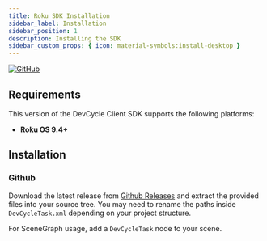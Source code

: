```yaml
---
title: Roku SDK Installation
sidebar_label: Installation
sidebar_position: 1
description: Installing the SDK
sidebar_custom_props: { icon: material-symbols:install-desktop }
---
```


[![GitHub](https://img.shields.io/github/stars/devcyclehq/roku-client-sdk.svg?style=social&label=Star&maxAge=2592000)](https://github.com/devcyclehq/roku-client-sdk)

## Requirements

This version of the DevCycle Client SDK supports the following platforms:

- **Roku OS 9.4+**

## Installation

[//]: # 'wizard-install-start'

### Github

Download the latest release from [Github Releases](https://github.com/DevCycleHQ/roku-client-sdk/releases) and extract the provided files into your source tree. You may need to rename the paths inside `DevCycleTask.xml` depending on your project structure.

For SceneGraph usage, add a `DevCycleTask` node to your scene.

[//]: # 'wizard-install-end'
